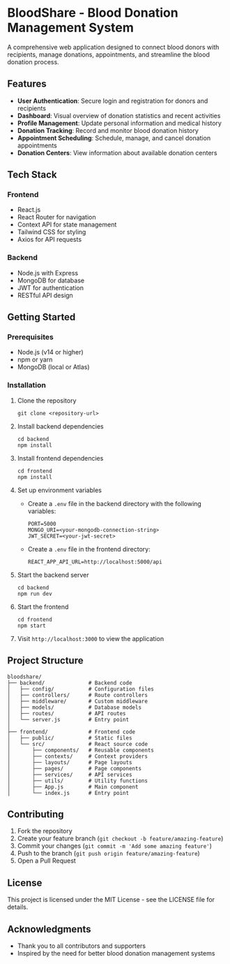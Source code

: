# BloodShare - Blood Donation Management System

A comprehensive web application designed to connect blood donors with recipients, manage donations, appointments, and streamline the blood donation process.

## Features

- **User Authentication**: Secure login and registration for donors and recipients
- **Dashboard**: Visual overview of donation statistics and recent activities
- **Profile Management**: Update personal information and medical history
- **Donation Tracking**: Record and monitor blood donation history
- **Appointment Scheduling**: Schedule, manage, and cancel donation appointments
- **Donation Centers**: View information about available donation centers

## Tech Stack

### Frontend
- React.js
- React Router for navigation
- Context API for state management
- Tailwind CSS for styling
- Axios for API requests

### Backend
- Node.js with Express
- MongoDB for database
- JWT for authentication
- RESTful API design

## Getting Started

### Prerequisites
- Node.js (v14 or higher)
- npm or yarn
- MongoDB (local or Atlas)

### Installation

1. Clone the repository
   ```
   git clone <repository-url>
   ```

2. Install backend dependencies
   ```
   cd backend
   npm install
   ```

3. Install frontend dependencies
   ```
   cd frontend
   npm install
   ```

4. Set up environment variables
   - Create a `.env` file in the backend directory with the following variables:
     ```
     PORT=5000
     MONGO_URI=<your-mongodb-connection-string>
     JWT_SECRET=<your-jwt-secret>
     ```
   - Create a `.env` file in the frontend directory:
     ```
     REACT_APP_API_URL=http://localhost:5000/api
     ```

5. Start the backend server
   ```
   cd backend
   npm run dev
   ```

6. Start the frontend
   ```
   cd frontend
   npm start
   ```

7. Visit `http://localhost:3000` to view the application

## Project Structure

```
bloodshare/
├── backend/              # Backend code
│   ├── config/           # Configuration files
│   ├── controllers/      # Route controllers
│   ├── middleware/       # Custom middleware
│   ├── models/           # Database models
│   ├── routes/           # API routes
│   └── server.js         # Entry point
│
├── frontend/             # Frontend code
│   ├── public/           # Static files
│   └── src/              # React source code
│       ├── components/   # Reusable components
│       ├── contexts/     # Context providers
│       ├── layouts/      # Page layouts
│       ├── pages/        # Page components
│       ├── services/     # API services
│       ├── utils/        # Utility functions
│       ├── App.js        # Main component
│       └── index.js      # Entry point
```

## Contributing

1. Fork the repository
2. Create your feature branch (`git checkout -b feature/amazing-feature`)
3. Commit your changes (`git commit -m 'Add some amazing feature'`)
4. Push to the branch (`git push origin feature/amazing-feature`)
5. Open a Pull Request

## License

This project is licensed under the MIT License - see the LICENSE file for details.

## Acknowledgments

- Thank you to all contributors and supporters
- Inspired by the need for better blood donation management systems 